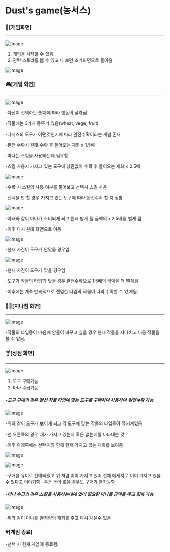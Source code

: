 # Dust's game(농서스)


### :game_die:[게임화면]
---------
![image](https://github.com/FineDust1598/JavaGameStudy/assets/135123667/6d04f4b4-e552-4752-be63-332366603884)

1. 게임을 시작할 수 있음
2. 관련 스토리를 볼 수 있고 다 보면 초기화면으로 돌아옴

![image](https://github.com/FineDust1598/JavaGameStudy/assets/135123667/4b5509d7-252e-4dba-b094-2c9a45e3a468)




### :video_game:[게임 화면]
---
![image](https://github.com/FineDust1598/JavaGameStudy/assets/135123667/840e6798-390a-4e2e-adc6-f7670975035d)

-자신이 선택하는 숫자에 따라 행동이 달라짐

-작물에는 3가지 종류가 있음(wheat, vege, fruit)

-나서스의 도구가 어떤것인지에 따라 완전수확이라는 개념 존재

-완전 수확시 원래 수확 후 들어오는 재화 x 1.5배

-마나는 스킬을 사용하는데 필요함

-스킬 사용시 가지고 있는 도구에 상관없이 수확 후 들어오는 재화 x 2.5배


![image](https://github.com/FineDust1598/JavaGameStudy/assets/135123667/26fca35a-bf94-4354-a657-d59881546729)

-수확 시 스킬의 사용 여부를 물어보고 선택시 스킬 사용

-선택을 안 할 경우 가지고 있는 도구에 따라 완전수확 할 지 정함

![image](https://github.com/FineDust1598/JavaGameStudy/assets/135123667/5ed3332c-f612-4859-999f-0a514368e090)

-아래와 같이 마나가 소비되게 되고 원래 받게 될 금액의 x 2.5배를 벌게 됨

-이후 다시 원래 화면으로 이동

![image](https://github.com/FineDust1598/JavaGameStudy/assets/135123667/932e3729-008c-40e4-b7c6-44fa24fb5186)

-현재 사진이 도구가 안맞을 경우임

![image](https://github.com/FineDust1598/JavaGameStudy/assets/135123667/6c4ea2f5-fbcb-49fd-b8bd-e45a1fe7c066)

-현재 사진이 도구가 맞을 경우임

-도구가 작물의 타입과 맞을 경우 완전수확으로 1.5배의 금액을 더 벌게됨.

-이후에는 계속 반복적으로 랜덤한 타입의 작물이 나와 수확할 수 있게됨.

### 🏃‍♂️[지나침 화면]
---
![image](https://github.com/FineDust1598/JavaGameStudy/assets/135123667/ce3b1f26-d507-49b6-8170-20ab5be2ddab)

-작물의 타입등이 마음에 안들어 바꾸고 싶을 경우 현재 작물을 지나치고 다음 작물을 볼 수 있음.

### :cocktail:[상점 화면]
---
![image](https://github.com/FineDust1598/JavaGameStudy/assets/135123667/b70c54df-2c7e-44e5-a8a3-15fcbe245f3b)

1. 도구 구매가능
2. 마나 수급가능

##### -도구 구매의 경우 앞선 작물 타입에 맞는 도구를 구매하여 사용하여 완전수확 가능
![image](https://github.com/FineDust1598/JavaGameStudy/assets/135123667/e5538f91-6c70-4554-955e-359deb15b47f)

-위와 같이 도구가 보이게 되고 각 도구에 맞는 작물의 타입들이 적혀져있음

-맨 오른쪽의 경우 내가 가지고 있는지 혹은 없는지를 나타내는 것

-이후 아래쪽에는 선택지와 함께 현재 가지고 있는 재화를 보여줌

![image](https://github.com/FineDust1598/JavaGameStudy/assets/135123667/d8e049b4-c1a1-4a76-a261-ce644c6528be)

![image](https://github.com/FineDust1598/JavaGameStudy/assets/135123667/dfdf917a-7792-4788-bf4c-f18ba72852a1)

-구매를 유미로 선택하였고 위 처럼 이미 가지고 있어 전체 메세지로 이미 가지고 있을 수 있다고 이야기함
-혹은 돈이 없을 경우도 구매가 불가능함

##### -마나 수급의 경우 스킬을 사용하는데에 있어 필요한 마나를 금액을 주고 회복 가능

![image](https://github.com/FineDust1598/JavaGameStudy/assets/135123667/f43b781b-b393-4619-bb96-b0de4986f26f)

-위와 같이 마나를 일정량의 재화를 주고 다시 채울수 있음

### 💔[게임 종료]

-선택 시 현재 게임이 종료됨.

